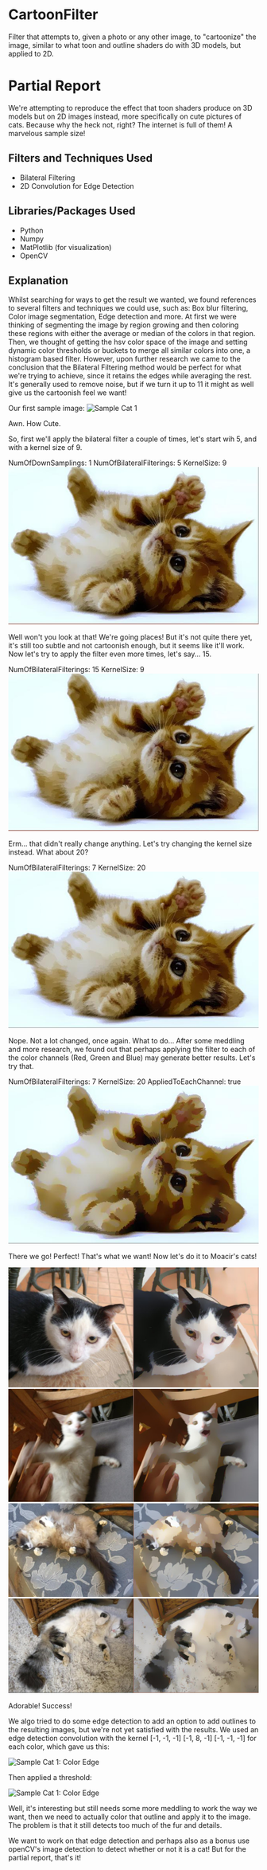# CartoonFilter
Filter that attempts to, given a photo or any other image, to "cartoonize" the image, similar to what toon and outline shaders do with 3D models, but applied to 2D.

# Partial Report
We're attempting to reproduce the effect that toon shaders produce on 3D models but on 2D images instead, more specifically on cute pictures of cats. Because why the heck not, right? The internet is full of them! A marvelous sample size!

## Filters and Techniques Used
* Bilateral Filtering
* 2D Convolution for Edge Detection

## Libraries/Packages Used
* Python
* Numpy
* MatPlotlib (for visualization)
* OpenCV

## Explanation
  Whilst searching for ways to get the result we wanted, we found references to several filters and techniques we could use, such as: Box blur filtering, Color image segmentation, Edge detection and more.
  At first we were thinking of segmenting the image by region growing and then coloring these regions with either the average or median of the colors in that region.
  Then, we thought of getting the hsv color space of the image and setting dynamic color thresholds or buckets to merge all similar colors into one, a histogram based filter.
  However, upon further research we came to the conclusion that the Bilateral Filtering method would be perfect for what we're trying to achieve, since it retains the edges while averaging the rest. It's generally used to remove noise, but if we turn it up to 11 it might as well give us the cartoonish feel we want!

Our first sample image:
![Sample Cat 1](cat.png)

Awn. How Cute.

So, first we'll apply the bilateral filter a couple of times, let's start wih 5, and with a kernel size of 9.

NumOfDownSamplings: 1
NumOfBilateralFilterings: 5
KernelSize: 9
![Sample Cat 1: Bilateral 5t 9k](Cats\catbilateral5t9k.jpg)

Well won't you look at that! We're going places!
But it's not quite there yet, it's still too subtle and not cartoonish enough, but it seems like it'll work.
Now let's try to apply the filter even more times, let's say... 15.

NumOfBilateralFilterings: 15
KernelSize: 9
![Sample Cat 1: Bilateral 15t 9k](Cats\catbilateral15t9k.jpg)

Erm... that didn't really change anything.
Let's try changing the kernel size instead. What about 20?

NumOfBilateralFilterings: 7
KernelSize: 20
![Sample Cat 1: Bilateral 7t 20k](Cats\catbilateral7t20k.jpg)

Nope. Not a lot changed, once again. What to do...
After some meddling and more research, we found out that perhaps applying the filter to each of the color channels (Red, Green and Blue) may generate better results. Let's try that.

NumOfBilateralFilterings: 7
KernelSize: 20
AppliedToEachChannel: true
![Sample Cat 1: Bilateral 7t 20k](Cats\cateachchannel7t20k.jpg)

There we go! Perfect! That's what we want!
Now let's do it to Moacir's cats!

![Moacir Cat 1: Bilateral 7t 20k](Cats\CatMoacir1.jpg)
![Moacir Cat 2: Bilateral 7t 20k](Cats\CatMoacir2.jpg)
![Moacir Cat 3: Bilateral 7t 20k](Cats\CatMoacir3.jpg)
![Moacir Cat 4: Bilateral 7t 20k](Cats\CatMoacir4.jpg)

Adorable! Success!

We algo tried to do some edge detection to add an option to add outlines to the resulting images, but we're not yet satisfied with the results. We used an edge detection convolution with the kernel [-1, -1, -1] [-1, 8, -1] [-1, -1, -1] for each color, which gave us this:

![Sample Cat 1: Color Edge](catedgecolor.jpg)

Then applied a threshold:

![Sample Cat 1: Color Edge](catedge.jpg)

Well, it's interesting but still needs some more meddling to work the way we want, then we need to actually color that outline and apply it to the image. The problem is that it still detects too much of the fur and details.

We want to work on that edge detection and perhaps also as a bonus use openCV's image detection to detect whether or not it is a cat! But for the partial report, that's it!
